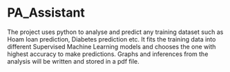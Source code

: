 # PA_Assistant
The project uses python to analyse and predict any training dataset such as Hoam loan prediction, Diabetes prediction etc. It fits the training data into different Supervised Machine Learning models and chooses the one with highest accuracy to make predictions. Graphs and inferences from the analysis will be written and stored in a pdf file. 
